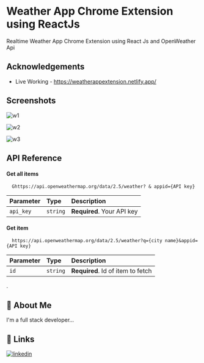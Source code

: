 
# Weather App Chrome Extension using ReactJs

Realtime Weather App Chrome Extension using React Js and OpenWeather Api


## Acknowledgements

 - Live Working - https://weatherappextension.netlify.app/


## Screenshots

![w1](https://user-images.githubusercontent.com/97735833/222907969-6d33453d-d91d-4cfb-b157-7b075ac23e67.jpg)

![w2](https://user-images.githubusercontent.com/97735833/222908000-daecd4d2-3e75-4dd0-9dcd-4c3ea223bc56.jpg)

![w3](https://user-images.githubusercontent.com/97735833/222908059-06c990eb-e714-435b-96de-d2a981db0288.jpg)


## API Reference

#### Get all items

```http
  Ghttps://api.openweathermap.org/data/2.5/weather? & appid={API key}
```

| Parameter | Type     | Description                |
| :-------- | :------- | :------------------------- |
| `api_key` | `string` | **Required**. Your API key |

#### Get item

```http
  https://api.openweathermap.org/data/2.5/weather?q={city name}&appid={API key}
```

| Parameter | Type     | Description                       |
| :-------- | :------- | :-------------------------------- |
| `id`      | `string` | **Required**. Id of item to fetch |
.


## 🚀 About Me
I'm a full stack developer...


## 🔗 Links

[![linkedin](https://img.shields.io/badge/linkedin-0A66C2?style=for-the-badge&logo=linkedin&logoColor=white)](https://www.linkedin.com/in/arshad-shirgave-a06528214/)



